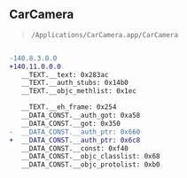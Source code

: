 ## CarCamera

> `/Applications/CarCamera.app/CarCamera`

```diff

-140.8.3.0.0
+140.11.0.0.0
   __TEXT.__text: 0x283ac
   __TEXT.__auth_stubs: 0x14b0
   __TEXT.__objc_methlist: 0x1ec

   __TEXT.__eh_frame: 0x254
   __DATA_CONST.__auth_got: 0xa58
   __DATA_CONST.__got: 0x350
-  __DATA_CONST.__auth_ptr: 0x660
+  __DATA_CONST.__auth_ptr: 0x6c8
   __DATA_CONST.__const: 0xf40
   __DATA_CONST.__objc_classlist: 0x68
   __DATA_CONST.__objc_protolist: 0xb0

```
